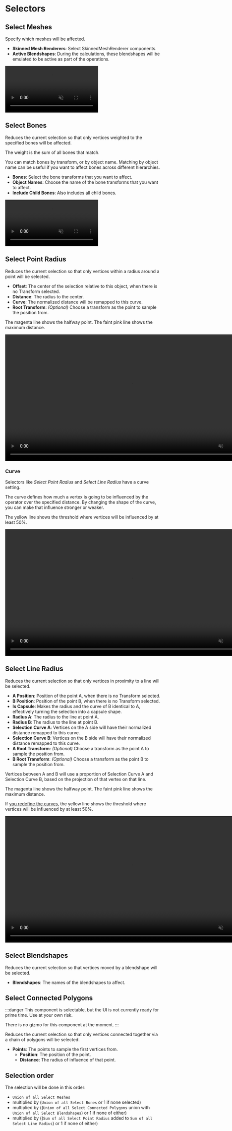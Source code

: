 ﻿---
sidebar_position: 4
---
# Selectors

## Select Meshes

Specify which meshes will be affected.

- **Skinned Mesh Renderers**: Select SkinnedMeshRenderer components.
- **Active Blendshapes**: During the calculations, these blendshapes will be emulated to be active as part of the operations.

<video controls muted>
    <source src={require('./img/v66A6bxugo.mp4').default}/>
</video>

## Select Bones

Reduces the current selection so that only vertices weighted to the specified bones will be affected.

The weight is the sum of all bones that match.

You can match bones by transform, or by object name. Matching by object name can be useful if you want to affect bones across different hierarchies.

- **Bones**: Select the bone transforms that you want to affect.
- **Object Names**: Choose the name of the bone transforms that you want to affect.
- **Include Child Bones**: Also includes all child bones.

<video controls muted>
    <source src={require('./img/SQzLrkRyb2.mp4').default}/>
</video>

## Select Point Radius

Reduces the current selection so that only vertices within a radius around a point will be selected.

- **Offset**: The center of the selection relative to this object, when there is no Transform selected.
- **Distance**: The radius to the center.
- **Curve**: The normalized distance will be remapped to this curve.
- **Root Transform**: *(Optional)* Choose a transform as the point to sample the position from.

The magenta line shows the halfway point. The faint pink line shows the maximum distance.

<video controls muted width="816">
    <source src={require('./img/oiUmCmWHPk.mp4').default}/>
</video>

### Curve

Selectors like *Select Point Radius* and *Select Line Radius* have a curve setting.

The curve defines how much a vertex is going to be influenced by the operator over the specified distance.
By changing the shape of the curve, you can make that influence stronger or weaker.

The yellow line shows the threshold where vertices will be influenced by at least 50%.

<video controls muted width="816">
    <source src={require('./img/U7FXb8wgEL.mp4').default}/>
</video>

## Select Line Radius

Reduces the current selection so that only vertices in proximity to a line will be selected.

- **A Position**: Position of the point A, when there is no Transform selected.
- **B Position**: Position of the point B, when there is no Transform selected.
- **Is Capsule**: Makes the radius and the curve of B identical to A, effectively turning the selection into a capsule shape.
- **Radius A**: The radius to the line at point A.
- **Radius B**: The radius to the line at point B.
- **Selection Curve A**: Vertices on the A side will have their normalized distance remapped to this curve.
- **Selection Curve B**: Vertices on the B side will have their normalized distance remapped to this curve.
- **A Root Transform**: *(Optional)* Choose a transform as the point A to sample the position from.
- **B Root Transform**: *(Optional)* Choose a transform as the point B to sample the position from.

Vertices between A and B will use a proportion of Selection Curve A and Selection Curve B,
based on the projection of that vertex on that line.

The magenta line shows the halfway point. The faint pink line shows the maximum distance.

If [you redefine the curves](#curve), the yellow line shows the threshold where vertices will be influenced by at least 50%.

<video controls muted width="816">
    <source src={require('./img/zHCaHEnKu3.mp4').default}/>
</video>

## Select Blendshapes

Reduces the current selection so that vertices moved by a blendshape will be selected.

- **Blendshapes**: The names of the blendshapes to affect.

## Select Connected Polygons

:::danger
This component is selectable, but the UI is not currently ready for prime time. Use at your own risk.

There is no gizmo for this component at the moment.
:::

Reduces the current selection so that only vertices connected together via a chain of polygons will be selected.

- **Points**: The points to sample the first vertices from.
  - **Position**: The position of the point.
  - **Distance**: The radius of influence of that point.

## Selection order

The selection will be done in this order:

- `Union of all Select Meshes`
- multiplied by (`Union of all Select Bones` or 1 if none selected)
- multiplied by ((`Union of all Select Connected Polygons` union with `Union of all Select Blendshapes`) or 1 if none of either)
- multiplied by ((`Sum of all Select Point Radius` added to `Sum of all Select Line Radius`) or 1 if none of either)
